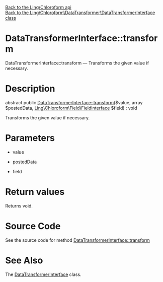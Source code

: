 [Back to the Ling/Chloroform api](https://github.com/lingtalfi/Chloroform/blob/master/doc/api/Ling/Chloroform.md)<br>
[Back to the Ling\Chloroform\DataTransformer\DataTransformerInterface class](https://github.com/lingtalfi/Chloroform/blob/master/doc/api/Ling/Chloroform/DataTransformer/DataTransformerInterface.md)


DataTransformerInterface::transform
================



DataTransformerInterface::transform — Transforms the given value if necessary.




Description
================


abstract public [DataTransformerInterface::transform](https://github.com/lingtalfi/Chloroform/blob/master/doc/api/Ling/Chloroform/DataTransformer/DataTransformerInterface/transform.md)($value, array $postedData, [Ling\Chloroform\Field\FieldInterface](https://github.com/lingtalfi/Chloroform/blob/master/doc/api/Ling/Chloroform/Field/FieldInterface.md) $field) : void




Transforms the given value if necessary.




Parameters
================


- value

    

- postedData

    

- field

    


Return values
================

Returns void.








Source Code
===========
See the source code for method [DataTransformerInterface::transform](https://github.com/lingtalfi/Chloroform/blob/master/DataTransformer/DataTransformerInterface.php#L23-L23)


See Also
================

The [DataTransformerInterface](https://github.com/lingtalfi/Chloroform/blob/master/doc/api/Ling/Chloroform/DataTransformer/DataTransformerInterface.md) class.




